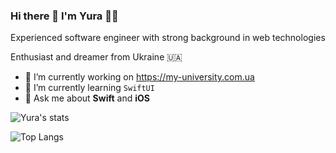 ### Hi there 👋 I'm Yura 👨‍💻

Experienced software engineer with strong background in web technologies

Enthusiast and dreamer from Ukraine 🇺🇦

- 🔭 I’m currently working on https://my-university.com.ua
- 🌱 I’m currently learning `SwiftUI`
- 💬 Ask me about **Swift** and **iOS**

![Yura's stats](https://github-readme-stats.vercel.app/api?username=yura-voevodin&show_icons=true&theme=dark&hide_border=true)

![Top Langs](https://github-readme-stats.vercel.app/api/top-langs/?username=yura-voevodin&show_icons=true&theme=dark&hide_border=true)
